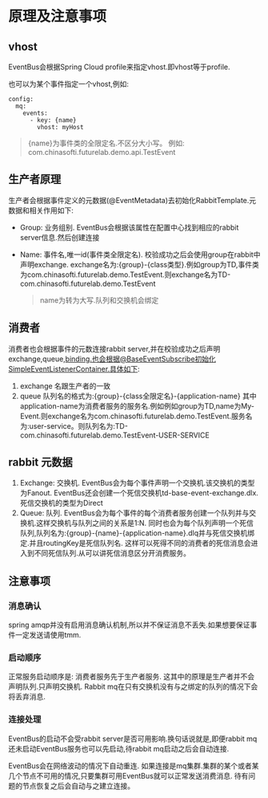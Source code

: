 # 原理及注意事项

## vhost

EventBus会根据Spring Cloud profile来指定vhost.即vhost等于profile.

也可以为某个事件指定一个vhost,例如:

```
config:
  mq:
    events:
      - key: {name}
        vhost: myHost
```

> {name}为事件类的全限定名.不区分大小写。 例如: com.chinasofti.futurelab.demo.api.TestEvent

## 生产者原理

生产者会根据事件定义的元数据(@EventMetadata)去初始化RabbitTemplate.元数据和相关作用如下:

- Group:  业务组别. EventBus会根据该属性在配置中心找到相应的rabbit server信息.然后创建连接

- Name: 事件名,唯一id(事件类全限定名). 校验成功之后会使用group在rabbit中声明exchange. exchange名为:{group}-{class类型}.例如group为TD,事件类为com.chinasofti.futurelab.demo.TestEvent.则exchange名为TD-com.chinasofti.futurelab.demo.TestEvent

  > name为转为大写.队列和交换机会绑定

## 消费者

消费者也会根据事件的元数连接rabbit server,并在校验成功之后声明exchange,queue,binding.也会根据@BaseEventSubscribe初始化SimpleEventListenerContainer.具体如下:

1. exchange 名跟生产者的一致
2. queue 队列名的格式为:{group}-{class全限定名}-{application-name} 其中application-name为消费者服务的服务名.例如例如group为TD,name为My-Event.则exchange名为com.chinasofti.futurelab.demo.TestEvent.服务名为:user-service。则队列名为:TD-com.chinasofti.futurelab.demo.TestEvent-USER-SERVICE

## rabbit 元数据

1. Exchange: 交换机. EventBus会为每个事件声明一个交换机.该交换机的类型为Fanout. EventBus还会创建一个死信交换机td-base-event-exchange.dlx.死信交换机的类型为Direct
2. Queue: 队列. EventBus会为每个事件的每个消费者服务创建一个队列并与交换机.这样交换机与队列之间的关系是1:N. 同时也会为每个队列声明一个死信队列,队列名为:{group}-{name}-{application-name}.dlq并与死信交换机绑定.并且routingKey是死信队列名. 这样可以死得不同的消费者的死信消息会进入到不同死信队列.从可以讲死信消息区分开消费服务。

## 注意事项

### 消息确认

spring amqp并没有启用消息确认机制,所以并不保证消息不丢失.如果想要保证事件一定发送请使用tmm.

### 启动顺序

正常服务启动顺序是: 消费者服务先于生产者服务.  这其中的原理是生产者并不会声明队列.只声明交换机. Rabbit mq在只有交换机没有与之绑定的队列的情况下会将丢弃消息.

### 连接处理

EventBus的启动不会受rabbit server是否可用影响.换句话说就是,即便rabbit mq还未启动EventBus服务也可以先启动,待rabbit mq启动之后会自动连接. 

EventBus会在网络波动的情况下自动重连. 如果连接是mq集群.集群的某个或者某几个节点不可用的情况,只要集群可用EventBus就可以正常发送消费消息. 待有问题的节点恢复之后会自动与之建立连接。

